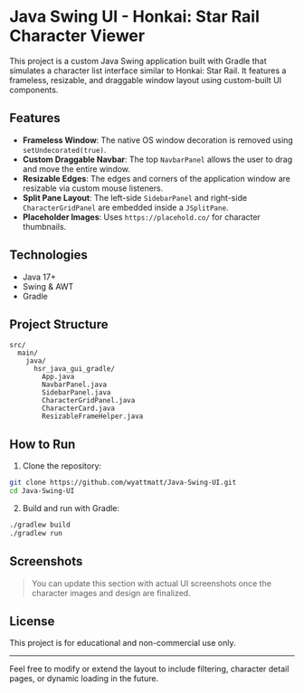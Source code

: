 # Java Swing UI - Honkai: Star Rail Character Viewer

This project is a custom Java Swing application built with Gradle that simulates a character list interface similar to Honkai: Star Rail. It features a frameless, resizable, and draggable window layout using custom-built UI components.

## Features

* **Frameless Window**: The native OS window decoration is removed using `setUndecorated(true)`.
* **Custom Draggable Navbar**: The top `NavbarPanel` allows the user to drag and move the entire window.
* **Resizable Edges**: The edges and corners of the application window are resizable via custom mouse listeners.
* **Split Pane Layout**: The left-side `SidebarPanel` and right-side `CharacterGridPanel` are embedded inside a `JSplitPane`.
* **Placeholder Images**: Uses `https://placehold.co/` for character thumbnails.

## Technologies

* Java 17+
* Swing & AWT
* Gradle

## Project Structure

```
src/
  main/
    java/
      hsr_java_gui_gradle/
        App.java
        NavbarPanel.java
        SidebarPanel.java
        CharacterGridPanel.java
        CharacterCard.java
        ResizableFrameHelper.java
```

## How to Run

1. Clone the repository:

```bash
git clone https://github.com/wyattmatt/Java-Swing-UI.git
cd Java-Swing-UI
```

2. Build and run with Gradle:

```bash
./gradlew build
./gradlew run
```

## Screenshots

> You can update this section with actual UI screenshots once the character images and design are finalized.

## License

This project is for educational and non-commercial use only.

---

Feel free to modify or extend the layout to include filtering, character detail pages, or dynamic loading in the future.

